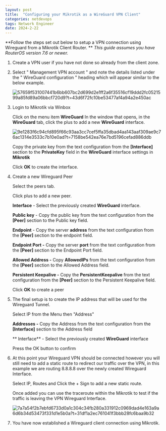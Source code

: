 ```yaml
---
layout: post
title:  "Configuring your Mikrotik as a WireGuard VPN Client"
categories: netdevops
tags: Network Engineer
date: 2024-2-22
---
```


**Follow the steps set out below to setup a VPN connection using Wireguard from a Mikrotik Client Router. ** *This guide assumes you have RouterOS version 7.6 or newer.*

1. Create a VPN user if you have not done so already from the client zone.

2. Select " Management VPN account " and note the details listed  under the " WireGuard configuration " heading which will appear similar  to the below example.

   ![57659f531007441b6bb607bc2d699d2e1ff2a6f35516cf19ddd2fc0521599a85fd89a06bbcf720d9?t=43d6f72fc10be53477af4a94a2e450ac](https://help.rackzar.com/en/download/57659f531007441b6bb607bc2d699d2e1ff2a6f35516cf19ddd2fc0521599a85fd89a06bbcf720d9?t=43d6f72fc10be53477af4a94a2e450ac)

3. Login to Mikrotik via Winbox

   Click on the menu item **WireGuard** In the window that opens, in the **WireGuard** tab, click the plus to add a new **WireGuard** interface.

   ![9e1283f6c94cfd895f66c93aa3cc7cef5ffa35dbad4aa143aaf309ae9c76ac1314e3533c7b10e0ad?t=7158be542ea76e7bd5196cefad886ddb](https://help.rackzar.com/en/download/9e1283f6c94cfd895f66c93aa3cc7cef5ffa35dbad4aa143aaf309ae9c76ac1314e3533c7b10e0ad?t=7158be542ea76e7bd5196cefad886ddb)

   Copy the private key from the text configuration from the **[Interface]** section to the **PrivateKey** field in the **WireGuard** interface settings in **Mikrotik**

   Click **OK** to create the interface.

4. Create a new Wireguard Peer

   Select the peers tab.

   Click plus to add a new peer.

   **Interface** - Select the previously created **WireGuard** interface. 

   **Public key** - Copy the public key from the text configuration from the **[Peer]** section to the Public key field.

   **Endpoint** - Copy the server **address** from the text configuration from the **[Peer]** section to the endpoint field.

   **Endpoint Port -** Copy the server **port** from the text configuration from the **[Peer]** section to the Endpoint Port field.

   **Allowed Address -** Copy **AllowedIPs** from the text configuration from the **[Peer]** section to the Allowed Address field.

   **Persistent Keepalive -** Copy the **PersistentKeepalive** from the text configuration from the **[Peer]** section to the Persistent Keepalive field.

   Click **OK** to create a peer

1. The final setup is to create the IP address that will be used for the Wireguard Tunnel.

   Select IP from the Menu then "Address"

   **Addresses -** Copy the Address from the text configuration from the **[Interface]** section to the Address field

   ** Interface** - Select the previously created **WireGuard** interface 

   Press the OK button to confirm

2. At this point your Wireguard VPN should be connected however you  will still need to add a static route to redirect our traffic over the  VPN, in this example we are routing 8.8.8.8 over the newly created  Wireguard Interface.

   Select IP, Routes and Click the + Sign to add a new static route.

   Once added you can use the traceroute within the Mikrotik to test if the traffic is leaving the VPN Wireguard Interface.

   ![7a7a54f2b7ebfd6733d0a1c304c34fb280a331912c0969dad4e163a9a6d6b34d53473f331d1e5b0a?t=31df1a2ec761041f3bbb28fc6baa9b32](https://help.rackzar.com/en/download/7a7a54f2b7ebfd6733d0a1c304c34fb280a331912c0969dad4e163a9a6d6b34d53473f331d1e5b0a?t=31df1a2ec761041f3bbb28fc6baa9b32)

3. You have now established a Wireguard client connection using Mikrotik.
